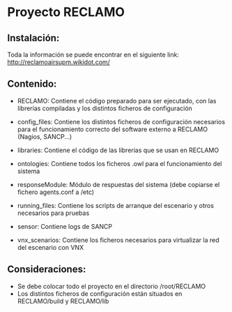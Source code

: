 # Proyecto RECLAMO

## Instalación:

Toda la información se puede encontrar en el siguiente link:
http://reclamoairsupm.wikidot.com/

## Contenido:

* RECLAMO: Contiene el código preparado para ser ejecutado, con las librerías compiladas y los distintos ficheros de configuración

* config_files: Contiene los distintos ficheros de configuración necesarios para el funcionamiento correcto del software externo a RECLAMO (Nagios, SANCP...)

* libraries: Contiene el código de las librerías que se usan en RECLAMO

* ontologies: Contiene todos los ficheros .owl para el funcionamiento del sistema

* responseModule: Módulo de respuestas del sistema (debe copiarse el fichero agents.conf a /etc)

* running_files: Contiene los scripts de arranque del escenario y otros necesarios para pruebas

* sensor: Contiene logs de SANCP

* vnx_scenarios: Contiene los ficheros necesarios para virtualizar la red del escenario con VNX

## Consideraciones:
* Se debe colocar todo el proyecto en el directorio /root/RECLAMO
* Los distintos ficheros de configuración están situados en RECLAMO/build y RECLAMO/lib
